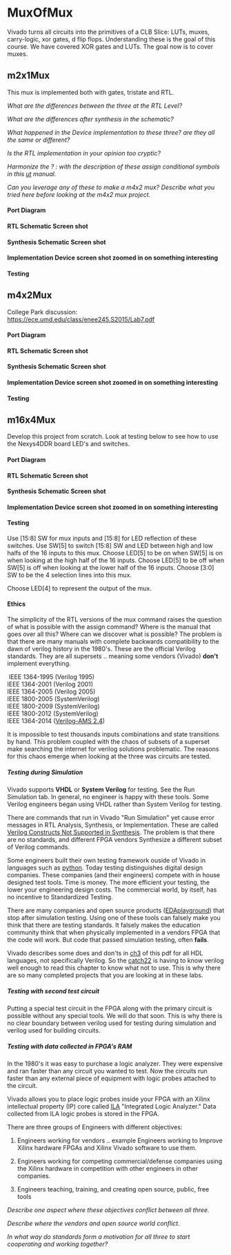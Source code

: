 # MuxOfMux
Vivado turns all circuits into the primitives of a CLB Slice: LUTs, muxes, carry-logic, xor gates, d flip flops. Understanding these is the goal of this course. We have covered XOR gates and LUTs. The goal now is to cover muxes. 

## m2x1Mux

This mux is implemented both with gates, tristate and RTL. 

*What are the differences between the three at the RTL Level?*

*What are the differences after synthesis in the schematic?*

*What happened in the Device implementation to these three? are they all the same or different?*

*Is the RTL implementation in your opinion too cryptic?* 

*Harmonize the ? : with the description of these assign conditional symbols in this  [ut](https://www.utdallas.edu/~akshay.sridharan/index_files/Page5212.htm) manual.* 

*Can you leverage any of these to make a m4x2 mux? Describe what you tried here before looking at the m4x2 mux project.* 

#### Port Diagram

#### RTL Schematic Screen shot

#### Synthesis Schematic Screen shot

#### Implementation Device screen shot zoomed in on something interesting

#### Testing

## m4x2Mux

College Park discussion: https://ece.umd.edu/class/enee245.S2015/Lab7.pdf

#### Port Diagram

#### RTL Schematic Screen shot

#### Synthesis Schematic Screen shot

#### Implementation Device screen shot zoomed in on something interesting

#### Testing

## m16x4Mux

Develop this project from scratch.  Look at testing below to see how to use the Nexys4DDR board LED's and switches. 

#### Port Diagram

#### RTL Schematic Screen shot

#### Synthesis Schematic Screen shot

#### Implementation Device screen shot zoomed in on something interesting

#### Testing

Use [15:8] SW for mux inputs and [15:8] for LED reflection of these switches. 
Use SW[5] to switch [15:8] SW and LED between high and low halfs of the 16 inputs to this mux. 
Choose LED[5] to be on when SW[5] is on when looking at the high half of the 16 inputs.
Choose LED[5] to be off when SW[5] is off when looking at the lower half of the 16 inputs.
Choose [3:0] SW to be the 4 selection lines into this mux.

Choose LED[4] to represent the output of the mux.

#### Ethics

The simplicity of the RTL versions of the mux command raises the question of what is possible with the assign command? Where is the manual that goes over all this? Where can we discover what is possible? The problem is that there are many manuals with complete backwards compatibility to the dawn of verilog history in the 1980's.  These are the official Verilog standards.  They are all supersets .. meaning some vendors (Vivado) **don't** implement everything. 

​	IEEE 1364-1995 (Verilog 1995)  
​	IEEE  1364-2001 (Verilog 2001)   
​	IEEE  1364-2005 (Verilog 2005)  
​	IEEE  1800-2005 (SystemVerilog)  
​	IEEE  1800-2009 (SystemVerilog)  
​	IEEE  1800-2012 (SystemVerilog)   
​	IEEE  1364-2014 ([Verilog-AMS 2.4](http://www.accellera.org/downloads/standards/v-ams))    

It is impossible to test thousands inputs combinations and state transitions by hand. This problem coupled with the chaos of subsets of a superset make searching the internet for verilog solutions problematic. The reasons for this chaos emerge when looking at the three was circuits are tested. 

##### Testing during Simulation

Vivado supports **VHDL** or **System Verilog** for testing. See the Run Simulation tab. In general, no engineer is happy with these tools. Some Verilog engineers began using VHDL rather than System Verilog for testing. 

There are commands that run in Vivado "Run Simulation" yet cause error messages in RTL Analysis, Synthesis, or Implementation. These are called [Verilog Constructs Not Supported in Synthesis](https://www.google.com/search?q=verilog+Constructs+Not+Supported+in+Synthesis&rlz=1C1CHBF_enUS809US809&oq=verilog+Constructs+Not+Supported+in+Synthesis&aqs=chrome..69i57.1895j0j7&sourceid=chrome&ie=UTF-8).  The problem is that there are no standards, and different FPGA vendors Synthesize a different subset of Verilog commands. 

Some engineers built their own testing framework ouside of Vivado in languages such as [python](https://forums.xilinx.com/t5/Simulation-and-Verification/cocotb-Anyone-hear-of-it/td-p/837551). Today testing distinguishes digital design companies.  These companies (and their engineers) compete with in house designed test tools. Time is money. The more efficient your testing, the lower your engineering design costs. The commercial world, by itself, has no incentive to Standardized Testing. 

There are many companies and open source products ([EDAplayground](https://www.edaplayground.com/)) that stop after simulation testing.  Using one of these tools can falsely make you think that there are testing standards. It falsely makes the education community think that when physically implemented in a vendors FPGA that the code will work.  But code that passed simulation testing,  often **fails**. 

Vivado describes some does and don'ts  in [ch3](https://www.xilinx.com/support/documentation/sw_manuals/xilinx2016_3/ug901-vivado-synthesis.pdf) of this pdf for all HDL languages, not specifically Verilog. So the [catch22](https://en.wikipedia.org/wiki/Catch-22_(logic)) is having to know verilog well enough to read this chapter to know what not to use. This is why there are so many completed projects that you are looking at in these labs. 

##### Testing with second test circuit

Putting a special test circuit in the FPGA along with the primary circuit is possible without any special tools. We will do that soon. This is why there is no clear boundary between verilog used for testing during simulation and verilog used for building circuits.

##### Testing with data collected in FPGA's RAM

In the 1980's it was easy to purchase a logic analyzer. They were expensive and ran faster than any circuit you wanted to test. Now the circuits run faster than any external piece of equipment with logic probes attached to the circuit. 

Vivado allows you to place logic probes inside your FPGA with an Xilinx intellectual property (IP) core called  [ILA](https://www.xilinx.com/support/documentation/sw_manuals/xilinx2015_4/ug936-vivado-tutorial-programming-debugging.pdf) "Integrated Logic Analyzer." Data collected from ILA logic probes is stored in the FPGA. 

There are three groups of Engineers with different objectives:

1. Engineers working for vendors .. example Engineers working to Improve Xilinx hardware FPGAs and Xilinx Vivado software to use them.

2. Engineers working for competing commercial/defense companies using the Xilinx hardware in competition with other engineers in other companies.
3. Engineers teaching, training, and creating open source, public, free tools

*Describe one aspect where these objectives conflict between all three.* 

*Describe where the vendors and open source world conflict.*

*In what way do standards form a motivation for all three to start cooperating and working together?*

